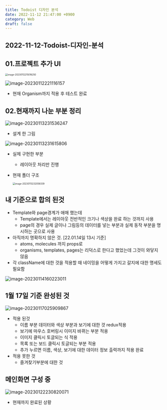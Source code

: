 ```yaml
---
title: Todoist 디자인 분석
date: 2022-11-12 21:47:00 +0900
category: Web
draft: false
---
```


## 2022-11-12-Todoist-디자인-분석

## 01.프로젝트 추가 UI

<img src="../../assets/img/post/2022-11-12-Todoist-디자인-분석/image-20230112215016250.png" alt="image-20230112215016250" style="zoom:50%;" />

![image-20230112221116157](../../assets/img/post/2022-11-12-Todoist-디자인-분석/image-20230112221116157.png)

- 현재 Organism까지 적용 후 테스트 완료

## 02.현재까지 나눈 부분 정리

![image-20230113231536247](../../assets/img/post/2022-11-12-Todoist-디자인-분석/image-20230113231536247.png)

- 설계 한 그림

![image-20230113231615806](../../assets/img/post/2022-11-12-Todoist-디자인-분석/image-20230113231615806.png)

- 실제 구현한 부분

  - 레이아웃 처리만 진행 

- 현재 폴더 구조

  <img src="../../assets/img/post/2022-11-12-Todoist-디자인-분석/image-20230113232058339.png" alt="image-20230113232058339" style="zoom:50%;" />

## 내 기준으로 합의 된것

- Template와 page경계가 애매 했는데
  - Template에서는 레이아웃 전반적인 크기나 색상을 완료 하는 것까지 사용
  - page의 경우 실제 글이나 그림등의 데이터를 넣는 부분과 실제 동작 부분을 명시하는 곳으로 사용
- 아직까지 명확하지 않은 것. [22.01.14일 13시 기준]
  - atoms, molecules 까지 props로 
  - organisms, templates, pages는 리덕스로 한다고 했었는데 그것이 와닿지 않음
- 각 className에 대한 것을 적용할 때 네이밍을 어떻게 가지고 갈지에 대한 명세도 필요함

![image-20230114160223011](../../assets/img/post/2022-11-12-Todoist-디자인-분석/image-20230114160223011.png)

## 1월 17일 기준 완성된 것

![image-20230117025909867](../../assets/img/post/2022-11-12-Todoist-디자인-분석/image-20230117025909867-3891962.png)

- 적용 된것
  - 이름 부분 데이터와 색상 부분과 보기에 대한 것 redux적용
  - 보기에 마우스 호버링시 이미지 바뀌는 부분 적용
  - 이미지 클릭시 토글되는 식 적용
  - 목록 또는 보드 클릭시 토글되는 부분 적용
  - 추가 누르면 이름, 색상, 보기에 대한 데이터 정보 출력까지 적용 완료
- 적용 못한 것
  - 즐겨찾기부분에 대한 것

## 메인화면 구성 중

![image-20230122230820071](../../assets/img/post/2022-11-12-Todoist-%E1%84%83%E1%85%B5%E1%84%8C%E1%85%A1%E1%84%8B%E1%85%B5%E1%86%AB-%E1%84%87%E1%85%AE%E1%86%AB%E1%84%89%E1%85%A5%E1%86%A8/image-20230122230820071.png)

- 현재까지 완료된 상황